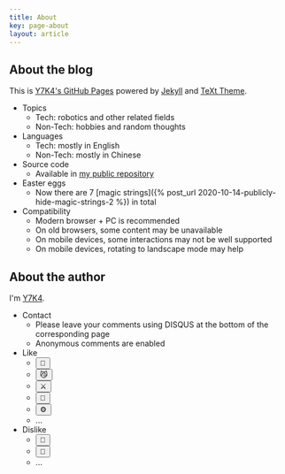 ```yaml
---
title: About
key: page-about
layout: article
---
```


## About the blog

This is [Y7K4's GitHub Pages](https://y7k4.github.io/) powered by [Jekyll](https://jekyllrb.com/) and [TeXt Theme](https://github.com/kitian616/jekyll-TeXt-theme/).

* Topics
  * Tech: robotics and other related fields
  * Non-Tech: hobbies and random thoughts
* Languages
  * Tech: mostly in English
  * Non-Tech: mostly in Chinese
* Source code
  * Available in [my public repository](https://github.com/Y7K4/y7k4.github.io)
* Easter eggs
  * Now there are 7 [magic strings]({% post_url 2020-10-14-publicly-hide-magic-strings-2 %}) in total
* Compatibility
  * Modern browser + PC is recommended
  * On old browsers, some content may be unavailable
  * On mobile devices, some interactions may not be well supported
  * On mobile devices, rotating to landscape mode may help



## About the author

I'm [Y7K4](https://github.com/Y7K4).

* Contact
  * Please leave your comments using DISQUS at the bottom of the corresponding page
  * Anonymous comments are enabled
* Like
  * <button class="button button--outline-success button--pill button--sm" id="robots" onmouseover="document.getElementById('robots').innerHTML= 'Robots';" onmouseleave="document.getElementById('robots').innerHTML= '🤖';">🤖</button>
  * <button class="button button--outline-success button--pill button--sm" id="felines" onmouseover="document.getElementById('felines').innerHTML= 'Felines, e.g., Pallas\'s cats and snow leopards';" onmouseleave="document.getElementById('felines').innerHTML= '😼';">😼</button>
  * <button class="button button--outline-success button--pill button--sm" id="mh" onmouseover="document.getElementById('mh').innerHTML= 'Monster Hunter';" onmouseleave="document.getElementById('mh').innerHTML= '⚔️';">⚔️</button>
  * <button class="button button--outline-success button--pill button--sm" id="mangoes" onmouseover="document.getElementById('mangoes').innerHTML= 'Mangoes';" onmouseleave="document.getElementById('mangoes').innerHTML= '🥭';">🥭</button>
  * <button class="button button--outline-success button--pill button--sm" id="metal" onmouseover="document.getElementById('metal').innerHTML= 'Shiny metal';" onmouseleave="document.getElementById('metal').innerHTML= '⚙️';">⚙️</button>
  * ...
* Dislike
  * <button class="button button--outline-error button--pill button--sm" id="shiitake" onmouseover="document.getElementById('shiitake').innerHTML= 'Shiitake can make me vomit';" onmouseleave="document.getElementById('shiitake').innerHTML= '🍄';">🍄</button>
  * <button class="button button--outline-error button--pill button--sm" id="drinks" onmouseover="document.getElementById('drinks').innerHTML= 'Many drinks, e.g., alcohol, coffee, and soda water';" onmouseleave="document.getElementById('drinks').innerHTML= '🍺';">🍺</button>
  * ...
